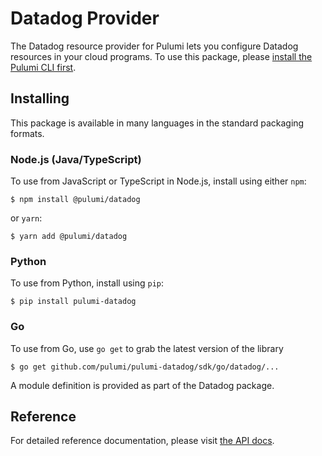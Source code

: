 # Datadog Provider

The Datadog resource provider for Pulumi lets you configure Datadog resources in your cloud programs.  To use
this package, please [install the Pulumi CLI first](https://pulumi.io/).

## Installing

This package is available in many languages in the standard packaging formats.

### Node.js (Java/TypeScript)

To use from JavaScript or TypeScript in Node.js, install using either `npm`:

    $ npm install @pulumi/datadog

or `yarn`:

    $ yarn add @pulumi/datadog

### Python

To use from Python, install using `pip`:

    $ pip install pulumi-datadog

### Go

To use from Go, use `go get` to grab the latest version of the library

    $ go get github.com/pulumi/pulumi-datadog/sdk/go/datadog/...

A module definition is provided as part of the Datadog package.

## Reference

For detailed reference documentation, please visit [the API docs](https://pulumi.io/reference/pkg/nodejs/@pulumi/datadog/index.html).
